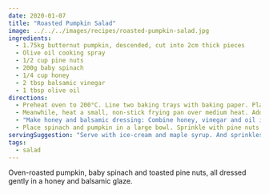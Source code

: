 ```yaml
---
date: 2020-01-07
title: "Roasted Pumpkin Salad"
image: ../../../images/recipes/roasted-pumpkin-salad.jpg
ingredients:
  - 1.75kg butternut pumpkin, descended, cut into 2cm thick pieces
  - Olive oil cooking spray
  - 1/2 cup pine nuts
  - 200g baby spinach
  - 1/4 cup honey
  - 2 tbsp balsamic vinegar
  - 1 tbsp olive oil
directions:
  - Preheat oven to 200°C. Line two baking trays with baking paper. Place pumpkin in a single layer on trays. Spray with oil and turn to coat. Season with salt and pepper. Roast pumpkin, turning once, for twenty minutes or until golden and tender. Set aside to cool to room temperature.
  - Meanwhile, heat a small, non-stick frying pan over medium heat. Add pine nuts. Cook, stirring, for three minutes or until golden.
  - "Make honey and balsamic dressing: Combine honey, vinegar and oil in a screw-top jar. Secure lid and shake to combine. Remove lid. Microwave on high (100%) for ten seconds or until honey is melted. Replace lid. Shake until well combined."
  - Place spinach and pumpkin in a large bowl. Sprinkle with pine nuts. Drizzle with dressing. Season with salt and pepper. Serve.
servingSuggestion: "Serve with ice-cream and maple syrup. And sprinkles. And chocolate topping. And fresh cut strawberries. And sliced banana. You get the idea."
tags:
  - salad
---
```


Oven-roasted pumpkin, baby spinach and toasted pine nuts, all dressed gently in a honey and balsamic glaze.
